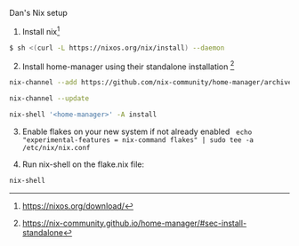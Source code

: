 Dan's Nix setup

1. Install nix[^1]
```bash
$ sh <(curl -L https://nixos.org/nix/install) --daemon
```

2. Install home-manager using their standalone installation [^2]
```bash 
nix-channel --add https://github.com/nix-community/home-manager/archive/release-24.11.tar.gz home-manager

nix-channel --update

nix-shell '<home-manager>' -A install
```

3. Enable flakes on your new system if not already enabled
` echo "experimental-features = nix-command flakes" | sudo tee -a /etc/nix/nix.conf` 

4. Run nix-shell on the flake.nix file:
```bash
nix-shell
```

[^1]: https://nixos.org/download/
[^2]: https://nix-community.github.io/home-manager/#sec-install-standalone